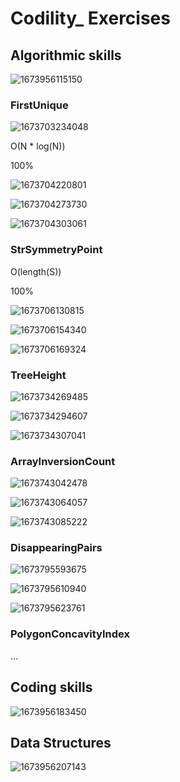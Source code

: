 # Codility_ Exercises

## Algorithmic skills

![1673956115150](image/Exercises/1673956115150.png)

### FirstUnique

![1673703234048](image/Exercises/1673703234048.png)

<!--
O(N**2)

54%

```java
import java.util.stream.Collectors;
import java.util.*;

class Solution {
    public int solution(int[] a) {
        Set<Integer> aSet = Arrays.stream(a).boxed().collect(Collectors.toSet());

        List<Integer> aList = Arrays.stream(a).boxed().collect(Collectors.toList());

        // aList.stream().filter(x -> x > 0);
        for (int i = 0; i < a.length; i++) {
            if (Collections.frequency(aList, a[i]) == 1) {
                return a[i];
            }
        }

        return -1;
    }
}
```

-->

O(N * log(N))

100%

![1673704220801](image/Exercises/1673704220801.png)

![1673704273730](image/Exercises/1673704273730.png)

![1673704303061](image/Exercises/1673704303061.png)

### StrSymmetryPoint

O(length(S))

100%

![1673706130815](image/Exercises/1673706130815.png)

![1673706154340](image/Exercises/1673706154340.png)

![1673706169324](image/Exercises/1673706169324.png)

### TreeHeight

![1673734269485](image/Exercises/1673734269485.png)

![1673734294607](image/Exercises/1673734294607.png)

![1673734307041](image/Exercises/1673734307041.png)

### ArrayInversionCount

![1673743042478](image/Exercises/1673743042478.png)

![1673743064057](image/Exercises/1673743064057.png)

![1673743085222](image/Exercises/1673743085222.png)

### DisappearingPairs

![1673795593675](image/Exercises/1673795593675.png)

![1673795610940](image/Exercises/1673795610940.png)

![1673795623761](image/Exercises/1673795623761.png)

### PolygonConcavityIndex

...

## Coding skills

![1673956183450](image/Exercises/1673956183450.png)

## Data Structures

![1673956207143](image/Exercises/1673956207143.png)
